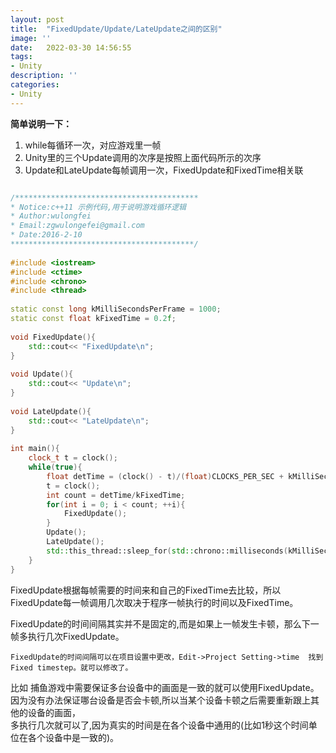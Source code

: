 ```yaml
---
layout: post
title:  "FixedUpdate/Update/LateUpdate之间的区别"
image: ''
date:   2022-03-30 14:56:55
tags:
- Unity
description: ''
categories: 
- Unity
---  
```


**简单说明一下：**
1. while每循环一次，对应游戏里一帧
2. Unity里的三个Update调用的次序是按照上面代码所示的次序
3. Update和LateUpdate每帧调用一次，FixedUpdate和FixedTime相关联

```c++

/*****************************************
* Notice:c++11 示例代码,用于说明游戏循环逻辑
* Author:wulongfei
* Email:zgwulongefei@gmail.com
* Date:2016-2-10
*****************************************/
 
#include <iostream>
#include <ctime>
#include <chrono>
#include <thread>
 
static const long kMilliSecondsPerFrame = 1000;
static const float kFixedTime = 0.2f;
 
void FixedUpdate(){
    std::cout<< "FixedUpdate\n";
}
 
void Update(){
    std::cout<< "Update\n";
}
 
void LateUpdate(){
    std::cout<< "LateUpdate\n";
}
 
int main(){
    clock_t t = clock();
    while(true){
        float detTime = (clock() - t)/(float)CLOCKS_PER_SEC + kMilliSecondsPerFrame/1000;
        t = clock();
        int count = detTime/kFixedTime;
        for(int i = 0; i < count; ++i){
            FixedUpdate();
        }
        Update();
        LateUpdate();
        std::this_thread::sleep_for(std::chrono::milliseconds(kMilliSecondsPerFrame));
    }
}
```

FixedUpdate根据每帧需要的时间来和自己的FixedTime去比较，所以FixedUpdate每一帧调用几次取决于程序一帧执行的时间以及FixedTime。

FixedUpdate的时间间隔其实并不是固定的,而是如果上一帧发生卡顿，那么下一帧多执行几次FixedUpdate。

```FixedUpdate的时间间隔可以在项目设置中更改，Edit->Project Setting->time  找到Fixed timestep。就可以修改了。```  

比如 捕鱼游戏中需要保证多台设备中的画面是一致的就可以使用FixedUpdate。  
因为没有办法保证哪台设备是否会卡顿,所以当某个设备卡顿之后需要重新跟上其他的设备的画面，  
多执行几次就可以了,因为真实的时间是在各个设备中通用的(比如1秒这个时间单位在各个设备中是一致的)。
